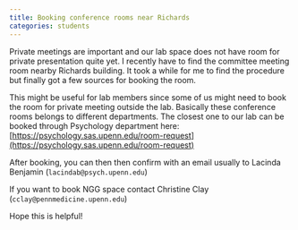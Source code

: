 ```yaml
---
title: Booking conference rooms near Richards
categories: students
---
```


Private meetings are important and our lab space does not have room for private presentation quite yet.
I recently have to find the committee meeting room nearby Richards building. 
It took a while for me to find the procedure but finally got a few sources for booking the room.

This might be useful for lab members since some of us might need to book the room for private meeting outside the lab. 
Basically these conference rooms belongs to different departments. The closest one to our lab can be booked through 
Psychology department here: [https://psychology.sas.upenn.edu/room-request](https://psychology.sas.upenn.edu/room-request)

After booking, you can then then confirm with an email usually to Lacinda Benjamin (`lacindab@psych.upenn.edu`)

If you want to book NGG space contact Christine Clay (`cclay@pennmedicine.upenn.edu`)

Hope this is helpful!
